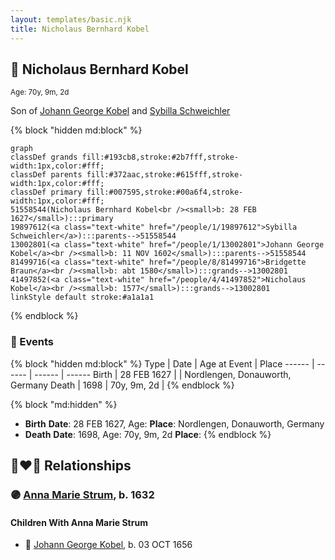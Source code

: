 ```yaml
---
layout: templates/basic.njk
title: Nicholaus Bernhard Kobel
---
```

## 🔵 Nicholaus Bernhard Kobel
<small>Age: 70y, 9m, 2d</small>

Son of [Johann George Kobel](/people/1/13002801) and [Sybilla Schweichler](/people/1/19897612)

{% block "hidden md:block" %}
```mermaid
graph
classDef grands fill:#193cb8,stroke:#2b7fff,stroke-width:1px,color:#fff;
classDef parents fill:#372aac,stroke:#615fff,stroke-width:1px,color:#fff;
classDef primary fill:#007595,stroke:#00a6f4,stroke-width:1px,color:#fff;
51558544(Nicholaus Bernhard Kobel<br /><small>b: 28 FEB 1627</small>):::primary
19897612(<a class="text-white" href="/people/1/19897612">Sybilla Schweichler</a>):::parents-->51558544
13002801(<a class="text-white" href="/people/1/13002801">Johann George Kobel</a><br /><small>b: 11 NOV 1602</small>):::parents-->51558544
81499716(<a class="text-white" href="/people/8/81499716">Bridgette Braun</a><br /><small>b: abt 1580</small>):::grands-->13002801
41497852(<a class="text-white" href="/people/4/41497852">Nicholaus Kobel</a><br /><small>b: 1577</small>):::grands-->13002801
linkStyle default stroke:#a1a1a1
```
{% endblock %}

### 📆 Events

{% block "hidden md:block" %}
Type | Date | Age at Event | Place
------ | ------ | ------ | ------
Birth | 28 FEB 1627 |  | Nordlengen, Donauworth, Germany
Death | 1698 | 70y, 9m, 2d |
{% endblock %}

{% block "md:hidden" %}
- **Birth**
**Date**: 28 FEB 1627, Age:
**Place**: Nordlengen, Donauworth, Germany
- **Death**
**Date**: 1698, Age: 70y, 9m, 2d
**Place**:
{% endblock %}

## 👩‍❤️‍👨 Relationships

### 🟣 [Anna Marie Strum](/people/7/70388532), b. 1632

#### Children With Anna Marie Strum
* 🔵 [Johann George Kobel](/people/9/96923637), b. 03 OCT 1656